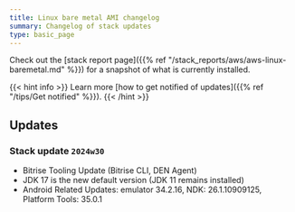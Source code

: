 ```yaml
---
title: Linux bare metal AMI changelog
summary: Changelog of stack updates
type: basic_page
---
```


Check out the [stack report page]({{% ref "/stack_reports/aws/aws-linux-baremetal.md" %}}) for a snapshot of what is currently installed.

{{< hint info >}}
Learn more [how to get notified of updates]({{% ref "/tips/Get notified" %}}).
{{< /hint >}}

## Updates

### Stack update `2024w30`

- Bitrise Tooling Update (Bitrise CLI, DEN Agent)
- JDK 17 is the new default version (JDK 11 remains installed)
- Android Related Updates: emulator 34.2.16, NDK: 26.1.10909125, Platform Tools: 35.0.1 